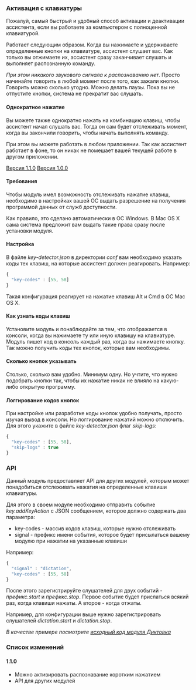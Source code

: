 ### Активация с клавиатуры
Пожалуй, самый быстрый и удобный способ активации и деактивации ассистента, если вы работаете за компьютером с полноценной клавиатурой.

Работает следующим образом. Когда вы нажимаете и удерживаете определенные кнопки на клавиатуре, ассистент слушает вас.
Как только вы отжимаете их, ассистент сразу заканчивает слушать и выполняет распознанную команду.

_При этом никакого звукового сигнала к распознаванию нет_. Просто начинайте говорить в любой момент после того, как зажали кнопки. Говорить можно сколько угодно. Можно делать паузы. Пока вы не отпустите кнопки, система не прекратит вас слушать.

#### Однократное нажатие
Вы можете также однократно нажать на комбинацию клавиш, чтобы ассистент начал слушать вас. Тогда он сам будет отслеживать момент, когда вы закончили говорить, чтобы начать выполнять команду.

При этом вы можете работать в любом приложении. Так как ассистент работает в фоне, то он никак не помешает вашей текущей работе в другом приложении.

[Версия 1.1.0](https://bintray.com/artifact/download/uzyovoys/aggregate/com/aggregate/key-detector/1.1.0/key-detector-1.1.0.jar)
[Версия 1.0.0](https://bintray.com/artifact/download/uzyovoys/aggregate/com/aggregate/key-detector/1.0.0/key-detector-1.0.0.jar)

#### Требования
Чтобы модуль имел возможность отслеживать нажатие клавиш, необходимо в настройках вашей ОС выдать разрешение на получения программой данных от служб доступности.

Как правило, это сделано автоматически в ОС Windows. В Mac OS X сама система предложит вам выдать такие права сразу после установки модуля.

#### Настройка
В файле _key-detector.json_ в директории _conf_ вам необходимо указать коды тех клавиш, на которые ассистент должен реагировать. Например:

```javascript
{
  "key-codes" : [55, 58]
}
```

Такая конфигурация реагирует на нажатие клавиш Alt и Cmd в ОС Mac OS X.

#### Как узнать коды клавиш
Установите модуль и понаблюдайте за тем, что отображается в консоли, когда вы нажимаете ту или иную клавишу на клавиатуре.
Модуль пишет код в консоль каждый раз, когда вы нажимаете кнопку. Так можно получить коды тех кнопок, которые вам необходимы.

#### Сколько кнопок указывать
Столько, сколько вам удобно. Минимум одну. Но учтите, что нужно подобрать кнопки так, чтобы их нажатие никак не влияло на какую-либо открытую программу.

#### Логгирование кодов кнопок
При настройке или разработке коды кнопок удобно получать, просто изучая вывод в консоли.
Но логгирование нажатий можно отключить. Для этого укажите в файле _key-detector.json_ флаг _skip-logs_:

```javascript
{
  "key-codes" : [55, 58],
  "skip-logs" : true
}
```

### API
Данный модуль предоставляет API для других модулей, которым может понадобиться отслеживать нажатия на определенные клавиши клавиатуры.

Для этого в своем модуле необходимо отправить событие _key.addKeyAction_ с JSON сообщением, которое должно содержать два параметра:

- key-codes - массив кодов клавиш, которые нужно отслеживать
- signal - префикс имени события, которое будет присылаться вашему модулю при нажатии на указанные клавиши

Например:

```javascript
{
  "signal" : "dictation",
  "key-codes" : [55, 58]
}
```

После этого зарегистрируйте слушателей для двух событий - _префикс.start_ и _префикс.stop_.
Первое событие будет прислаться всякий раз, когда клавиши нажаты. А второе - когда отжаты.

Например, для конфигурации выше нужно зарегистрировать слушателей _dictation.start_ и _dictation.stop_.

_В качестве примере посмотрите [исходный код модуля Диктовка](https://github.com/uzyovoys/aggregate/tree/master/modules/dictation)_

### Список изменений
#### 1.1.0

- Можно активировать распознавание коротким нажатием
- API для других модулей
